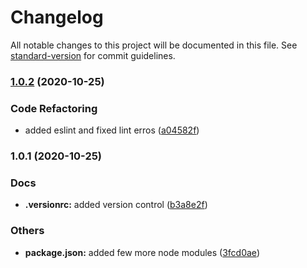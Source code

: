 # Changelog

All notable changes to this project will be documented in this file. See [standard-version](https://github.com/conventional-changelog/standard-version) for commit guidelines.

### [1.0.2](https://github.com/SuveshBaskar/kubernetes-dashboard-proxy/compare/v1.0.1...v1.0.2) (2020-10-25)


### Code Refactoring

* added eslint and fixed lint erros ([a04582f](https://github.com/SuveshBaskar/kubernetes-dashboard-proxy/commit/a04582f44803bdadfae7db7c1111a48e360c472c))

### 1.0.1 (2020-10-25)


### Docs

* **.versionrc:** added version control ([b3a8e2f](https://github.com/SuveshBaskar/kubernetes-dashboard-proxy/commit/b3a8e2f9ec7b80c82c977ffc9aae59eb27e02669))


### Others

* **package.json:** added few more node modules ([3fcd0ae](https://github.com/SuveshBaskar/kubernetes-dashboard-proxy/commit/3fcd0ae41bff65650e78c88f04636ef41d298f7b))
